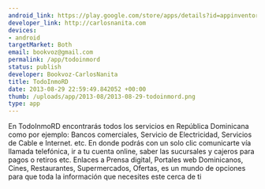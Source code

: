 ```yaml
--- 
android_link: https://play.google.com/store/apps/details?id=appinventor.ai_bookvoz.TodoInmoRD&hl=es_419
developer_link: http://carlosnanita.com
devices: 
- android
targetMarket: Both
email: bookvoz@gmail.com
permalink: /app/todoinmord
status: publish
developer: Bookvoz-CarlosNanita
title: TodoInmoRD
date: 2013-08-29 22:59:49.842052 +00:00
thumb: /uploads/app/2013-08/2013-08-29-todoinmord.png
type: app
---
```


En TodoInmoRD encontrarás todos los servicios en República Dominicana como por ejemplo: Bancos comerciales, Servicio de Electricidad, Servicios de Cable e Internet. etc. En donde podrás con un solo clic comunicarte vía llamada telefónica, ir a tu cuenta online, saber las sucursales y cajeros para pagos o retiros etc.
Enlaces a Prensa digital, Portales web Dominicanos, Cines, Restaurantes, Supermercados, Ofertas, es un mundo de opciones para que toda la información que necesites este cerca de ti 
